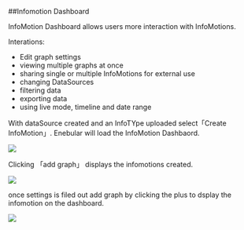 ##Infomotion Dashboard

InfoMotion Dashboard allows users more interaction with InfoMotions.

Interations: 
- Edit graph settings 
- viewing multiple graphs at once 
- sharing single or multiple InfoMotions for external use 
- changing DataSources 
- filtering data 
- exporting data 
- using live mode, timeline and date range 


With dataSource created and an InfoTYpe uploaded select「Create InfoMotion」. 
Enebular will load the InfoMotion Dashbaord.

![](/_asset/images/enebular-developers-create-dashboard.png)

Clicking 「add graph」 displays the 
infomotions created. 

![](/_asset/images/enebular-developers-create-infomotion.png)

once settings is filed out add graph by clicking the plus to dsplay the infomotion on the dashboard. 

![](/_asset/images/enebular-developers-display-infomotion.png)